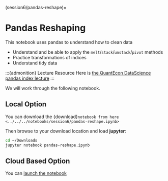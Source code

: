 (session6/pandas-reshape)=
# Pandas Reshaping

This notebook uses pandas to understand how to clean data

* Understand and be able to apply the `melt`/`stack`/`unstack`/`pivot` methods
* Practice transformations of indices
* Understand tidy data

:::{admonition} Lecture Resource
Here is [the QuantEcon DataScience pandas index lecture](https://datascience.quantecon.org/pandas/reshape.html)
:::

We will work through the following notebook.

## Local Option

You can download the {download}`notebook from here <../../../notebooks/session6/pandas-reshape.ipynb>`

Then browse to your download location and load **jupyter**:

```bash
cd ~/Downloads
jupyter notebook pandas-reshape.ipynb
```

## Cloud Based Option

You can [launch the notebook](https://mybinder.org/v2/gh/QuantEcon/2021-workshop-rsit/main?filepath=notebooks%2Fsession6%2Fpandas-reshape.ipynb)
